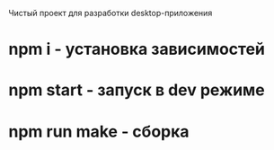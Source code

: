 Чистый проект для разработки desktop-приложения

# npm i - установка зависимостей
# npm start - запуск в dev  режиме
# npm run make - сборка